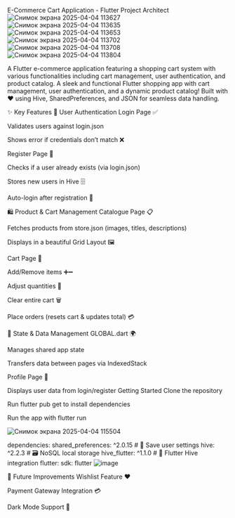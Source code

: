  E-Commerce Cart Application - Flutter
 Project Architect
 ![Снимок экрана 2025-04-04 113627](https://github.com/user-attachments/assets/67650747-a485-459c-aa1f-17fcbafc7af7)
 ![Снимок экрана 2025-04-04 113635](https://github.com/user-attachments/assets/6473a0d2-652f-47dd-9b30-6025e5786b72)
 ![Снимок экрана 2025-04-04 113653](https://github.com/user-attachments/assets/37f73c9a-2162-4ab9-a0b5-f32403f4b8c4)
 ![Снимок экрана 2025-04-04 113702](https://github.com/user-attachments/assets/172082de-83c3-4060-9cf2-aa00db54a7f5)
 ![Снимок экрана 2025-04-04 113708](https://github.com/user-attachments/assets/a79cb2f4-52f9-4944-a082-196c8c49577a)
 ![Снимок экрана 2025-04-04 113804](https://github.com/user-attachments/assets/4777fef4-f8b4-41dd-be85-fbac9ff822d9)






 A Flutter e-commerce application featuring a shopping cart system with various functionalities including cart management, user authentication, and product catalog.
 A sleek and functional Flutter shopping app with cart management, user authentication, and a dynamic product catalog! Built with ❤️ using Hive, SharedPreferences, and JSON for seamless data handling.

✨ Key Features
🔐 User Authentication
Login Page ✅

Validates users against login.json

Shows error if credentials don’t match ❌

Register Page 📝

Checks if a user already exists (via login.json)

Stores new users in Hive 🗄️

Auto-login after registration 🎉

🛍️ Product & Cart Management
Catalogue Page 📋

Fetches products from store.json (images, titles, descriptions)

Displays in a beautiful Grid Layout 🖼️

Cart Page 🛒

Add/Remove items ➕➖

Adjust quantities 🔢

Clear entire cart 🗑️

Place orders (resets cart & updates total) 💳

🔄 State & Data Management
GLOBAL.dart 🌍

Manages shared app state

Transfers data between pages via IndexedStack

Profile Page 👤

Displays user data from login/register
Getting Started
 Clone the repository

 Run flutter pub get to install dependencies

 Run the app with flutter run





![Снимок экрана 2025-04-04 115504](https://github.com/user-attachments/assets/78db627e-d0fd-4979-a618-1e76f949c13b)


 dependencies:
  shared_preferences: ^2.0.15  # 🔐 Save user settings
  hive: ^2.2.3                # 🗃️ NoSQL local storage
  hive_flutter: ^1.1.0        # 📱 Flutter Hive integration
  flutter:
    sdk: flutter
![image](https://github.com/user-attachments/assets/c2898d1a-0b09-4d0c-bafe-2c3af1d3ed3a)


 🎯 Future Improvements
Wishlist Feature ❤️

Payment Gateway Integration 💳

Dark Mode Support 🌙

